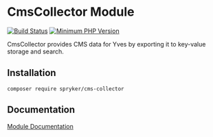 # CmsCollector Module
[![Build Status](https://travis-ci.org/spryker/cms-collector.svg)](https://travis-ci.org/spryker/cms-collector)
[![Minimum PHP Version](https://img.shields.io/badge/php-%3E%3D%207.2-8892BF.svg)](https://php.net/)

CmsCollector provides CMS data for Yves by exporting it to key-value storage and search.

## Installation

```
composer require spryker/cms-collector
```

## Documentation

[Module Documentation](https://academy.spryker.com/developing_with_spryker/module_guide/content_management/cms/cms.html)
